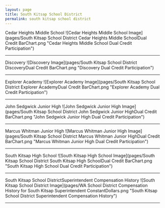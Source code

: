 ```yaml
---
layout: page
title: South Kitsap School District
permalink: south kitsap school district
---
```



Cedar Heights Middle School
![Cedar Heights Middle School Image](pages/South Kitsap School District Cedar Heights Middle SchoolDual Credit BarChart.png "Cedar Heights Middle School Dual Credit Participation")

___

Discovery
![Discovery Image](pages/South Kitsap School District DiscoveryDual Credit BarChart.png "Discovery Dual Credit Participation")

___

Explorer Academy
![Explorer Academy Image](pages/South Kitsap School District Explorer AcademyDual Credit BarChart.png "Explorer Academy Dual Credit Participation")

___

John Sedgwick Junior High
![John Sedgwick Junior High Image](pages/South Kitsap School District John Sedgwick Junior HighDual Credit BarChart.png "John Sedgwick Junior High Dual Credit Participation")

___

Marcus Whitman Junior High
![Marcus Whitman Junior High Image](pages/South Kitsap School District Marcus Whitman Junior HighDual Credit BarChart.png "Marcus Whitman Junior High Dual Credit Participation")

___

South Kitsap High School
![South Kitsap High School Image](pages/South Kitsap School District South Kitsap High SchoolDual Credit BarChart.png "South Kitsap High School Dual Credit Participation")

___

South Kitsap School DistrictSuperintendent Compensation History
![South Kitsap School District Image](pages/WA School District Compensation History for South Kitsap Superintendent ConstantDollars.png "South Kitsap School District Superintendent Compensation History")

___


